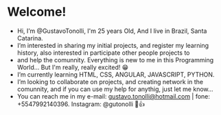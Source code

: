 # Welcome!

 - Hi, I’m @GustavoTonolli, I'm 25 years Old, And I live in Brazil, Santa Catarina.
 - I’m interested in sharing my initial projects, and register my learning history, also interested in participate other people projects to
 - and help the comunnity. Everything is new to me in this Programming World... But I'm really, really excited! 😁
 - I’m currently learning HTML, CSS, ANGULAR, JAVASCRIPT, PYTHON.
 - I’m looking to collaborate on projects, and creating network in the comunnity, and if you can use my help for anythig, just let me know...
 - You can reach me in my e-mail: gustavo.tonolli@hotmail.com | fone: +5547992140396. Instagram: @gutonolli 🙌👍


